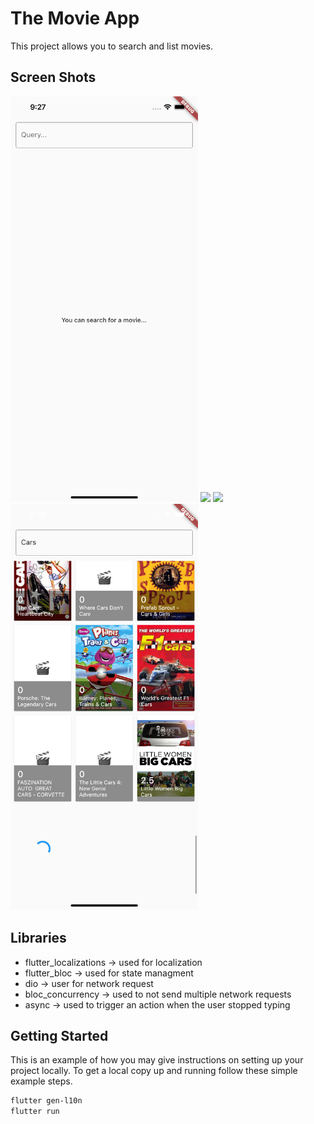 # The Movie App

This project allows you to search and list movies.

## Screen Shots
<p float="left">
  <img src="app_screenshot/screenshot1.png" width="300" />
  <img src="app_screenshot/screenshot2.png" width="300" />
  <img src="app_screenshot/screenshot3.png" width="300" />
  <img src="app_screenshot/screenshot4.png" width="300" />
  
</p>

## Libraries

- flutter_localizations -> used for localization
- flutter_bloc -> used for state managment
- dio -> user for network request
- bloc_concurrency -> used to not send multiple network requests
- async -> used to trigger an action when the user stopped typing

## Getting Started

This is an example of how you may give instructions on setting up your project locally.
To get a local copy up and running follow these simple example steps.

```sh
flutter gen-l10n
flutter run
```
